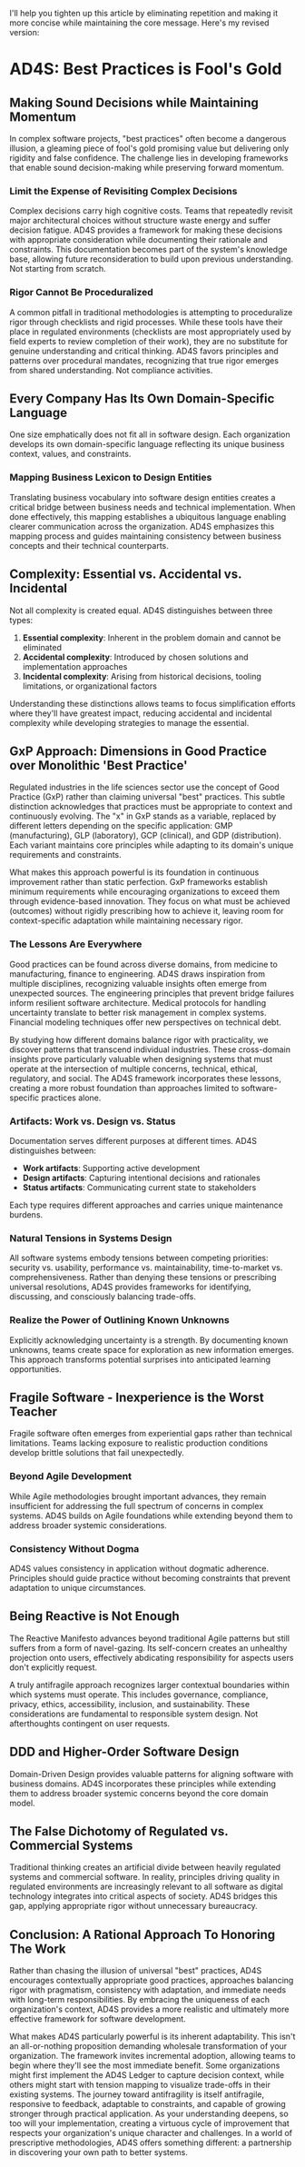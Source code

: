I'll help you tighten up this article by eliminating repetition and making it more concise while maintaining the core message. Here's my revised version:

# AD4S: Best Practices is Fool's Gold

## Making Sound Decisions while Maintaining Momentum

In complex software projects, "best practices" often become a dangerous illusion, a gleaming piece of fool's gold promising value but delivering only rigidity and false confidence. The challenge lies in developing frameworks that enable sound decision-making while preserving forward momentum.

### Limit the Expense of Revisiting Complex Decisions

Complex decisions carry high cognitive costs. Teams that repeatedly revisit major architectural choices without structure waste energy and suffer decision fatigue. AD4S provides a framework for making these decisions with appropriate consideration while documenting their rationale and constraints. This documentation becomes part of the system's knowledge base, allowing future reconsideration to build upon previous understanding. Not starting from scratch.

### Rigor Cannot Be Proceduralized

A common pitfall in traditional methodologies is attempting to proceduralize rigor through checklists and rigid processes. While these tools have their place in regulated environments (checklists are most appropriately used by field experts to review completion of their work), they are no substitute for genuine understanding and critical thinking. AD4S favors principles and patterns over procedural mandates, recognizing that true rigor emerges from shared understanding. Not compliance activities.

## Every Company Has Its Own Domain-Specific Language

One size emphatically does not fit all in software design. Each organization develops its own domain-specific language reflecting its unique business context, values, and constraints.

### Mapping Business Lexicon to Design Entities

Translating business vocabulary into software design entities creates a critical bridge between business needs and technical implementation. When done effectively, this mapping establishes a ubiquitous language enabling clearer communication across the organization. AD4S emphasizes this mapping process and guides maintaining consistency between business concepts and their technical counterparts.

## Complexity: Essential vs. Accidental vs. Incidental

Not all complexity is created equal. AD4S distinguishes between three types:

1. **Essential complexity**: Inherent in the problem domain and cannot be eliminated
2. **Accidental complexity**: Introduced by chosen solutions and implementation approaches
3. **Incidental complexity**: Arising from historical decisions, tooling limitations, or organizational factors

Understanding these distinctions allows teams to focus simplification efforts where they'll have greatest impact, reducing accidental and incidental complexity while developing strategies to manage the essential.

## GxP Approach: Dimensions in Good Practice over Monolithic 'Best Practice'

Regulated industries in the life sciences sector use the concept of Good Practice (GxP) rather than claiming universal "best" practices. This subtle distinction acknowledges that practices must be appropriate to context and continuously evolving. The "x" in GxP stands as a variable, replaced by different letters depending on the specific application: GMP (manufacturing), GLP (laboratory), GCP (clinical), and GDP (distribution). Each variant maintains core principles while adapting to its domain's unique requirements and constraints.

What makes this approach powerful is its foundation in continuous improvement rather than static perfection. GxP frameworks establish minimum requirements while encouraging organizations to exceed them through evidence-based innovation. They focus on what must be achieved (outcomes) without rigidly prescribing how to achieve it, leaving room for context-specific adaptation while maintaining necessary rigor.

### The Lessons Are Everywhere

Good practices can be found across diverse domains, from medicine to manufacturing, finance to engineering. AD4S draws inspiration from multiple disciplines, recognizing valuable insights often emerge from unexpected sources. The engineering principles that prevent bridge failures inform resilient software architecture. Medical protocols for handling uncertainty translate to better risk management in complex systems. Financial modeling techniques offer new perspectives on technical debt.

By studying how different domains balance rigor with practicality, we discover patterns that transcend individual industries. These cross-domain insights prove particularly valuable when designing systems that must operate at the intersection of multiple concerns, technical, ethical, regulatory, and social. The AD4S framework incorporates these lessons, creating a more robust foundation than approaches limited to software-specific practices alone.

### Artifacts: Work vs. Design vs. Status

Documentation serves different purposes at different times. AD4S distinguishes between:

- **Work artifacts**: Supporting active development
- **Design artifacts**: Capturing intentional decisions and rationales
- **Status artifacts**: Communicating current state to stakeholders

Each type requires different approaches and carries unique maintenance burdens.

### Natural Tensions in Systems Design

All software systems embody tensions between competing priorities: security vs. usability, performance vs. maintainability, time-to-market vs. comprehensiveness. Rather than denying these tensions or prescribing universal resolutions, AD4S provides frameworks for identifying, discussing, and consciously balancing trade-offs.

### Realize the Power of Outlining Known Unknowns

Explicitly acknowledging uncertainty is a strength. By documenting known unknowns, teams create space for exploration as new information emerges. This approach transforms potential surprises into anticipated learning opportunities.

## Fragile Software - Inexperience is the Worst Teacher

Fragile software often emerges from experiential gaps rather than technical limitations. Teams lacking exposure to realistic production conditions develop brittle solutions that fail unexpectedly.

### Beyond Agile Development

While Agile methodologies brought important advances, they remain insufficient for addressing the full spectrum of concerns in complex systems. AD4S builds on Agile foundations while extending beyond them to address broader systemic considerations.

### Consistency Without Dogma

AD4S values consistency in application without dogmatic adherence. Principles should guide practice without becoming constraints that prevent adaptation to unique circumstances.

## Being Reactive is Not Enough

The Reactive Manifesto advances beyond traditional Agile patterns but still suffers from a form of navel-gazing. Its self-concern creates an unhealthy projection onto users, effectively abdicating responsibility for aspects users don't explicitly request.

A truly antifragile approach recognizes larger contextual boundaries within which systems must operate. This includes governance, compliance, privacy, ethics, accessibility, inclusion, and sustainability. These considerations are fundamental to responsible system design. Not afterthoughts contingent on user requests.

## DDD and Higher-Order Software Design

Domain-Driven Design provides valuable patterns for aligning software with business domains. AD4S incorporates these principles while extending them to address broader systemic concerns beyond the core domain model.

## The False Dichotomy of Regulated vs. Commercial Systems

Traditional thinking creates an artificial divide between heavily regulated systems and commercial software. In reality, principles driving quality in regulated environments are increasingly relevant to all software as digital technology integrates into critical aspects of society. AD4S bridges this gap, applying appropriate rigor without unnecessary bureaucracy.

## Conclusion: A Rational Approach To Honoring The Work

Rather than chasing the illusion of universal "best" practices, AD4S encourages contextually appropriate good practices, approaches balancing rigor with pragmatism, consistency with adaptation, and immediate needs with long-term responsibilities. By embracing the uniqueness of each organization's context, AD4S provides a more realistic and ultimately more effective framework for software development.

What makes AD4S particularly powerful is its inherent adaptability. This isn't an all-or-nothing proposition demanding wholesale transformation of your organization. The framework invites incremental adoption, allowing teams to begin where they'll see the most immediate benefit. Some organizations might first implement the AD4S Ledger to capture decision context, while others might start with tension mapping to visualize trade-offs in their existing systems. The journey toward antifragility is itself antifragile, responsive to feedback, adaptable to constraints, and capable of growing stronger through practical application. As your understanding deepens, so too will your implementation, creating a virtuous cycle of improvement that respects your organization's unique character and challenges. In a world of prescriptive methodologies, AD4S offers something different: a partnership in discovering your own path to better systems.

